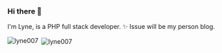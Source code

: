 ### Hi there 👋
I'm Lyne, is a PHP full stack developer.
✨ Issue will be my person blog.


<p>
  <img align="left" src="https://github-readme-stats.vercel.app/api/top-langs/?username=lyne007&layout=compact&hide=html" alt="lyne007" />
</p>

<p>&nbsp;<img align="center" src="https://github-readme-stats.vercel.app/api?username=lyne007&show_icons=true" alt="lyne007" /></p>





<!--
I'm Lyne, is a PHP full stack developer.
✨ Issue will be my person blog.

#### Contact Me
- 🔭 Resume:  ...
- 💬 Phone:  6MkcM4Xnw0e3LT58cmMCDw==
- 😄 Email:  os8j+4XgBS0cUwkY2tWZgw==
- 🌱 Blog: https://github.com/lyne007/blog/issues
- ps: [AES加密(phone,email)](https://github.com/lyne007/aes)，key：最熟悉的六位数
-->
  

<!--
**lyne007/lyne007** is a ✨ _special_ ✨ repository because its `README.md` (this file) appears on your GitHub profile.

Here are some ideas to get you started:

- 🔭 I’m currently working on ...
- 🌱 I’m currently learning ...
- 👯 I’m looking to collaborate on ...
- 🤔 I’m looking for help with ...
- 💬 Ask me about ...
- 📫 How to reach me: ...
- 😄 Pronouns: ...
- ⚡ Fun fact: ...
-->

